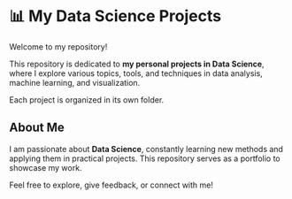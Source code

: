 # 📊 My Data Science Projects

Welcome to my repository!  

This repository is dedicated to **my personal projects in Data Science**, where I explore various topics, tools, and techniques in data analysis, machine learning, and visualization.

Each project is organized in its own folder.

## About Me

I am passionate about **Data Science**, constantly learning new methods and applying them in practical projects. This repository serves as a portfolio to showcase my work.

Feel free to explore, give feedback, or connect with me!  
